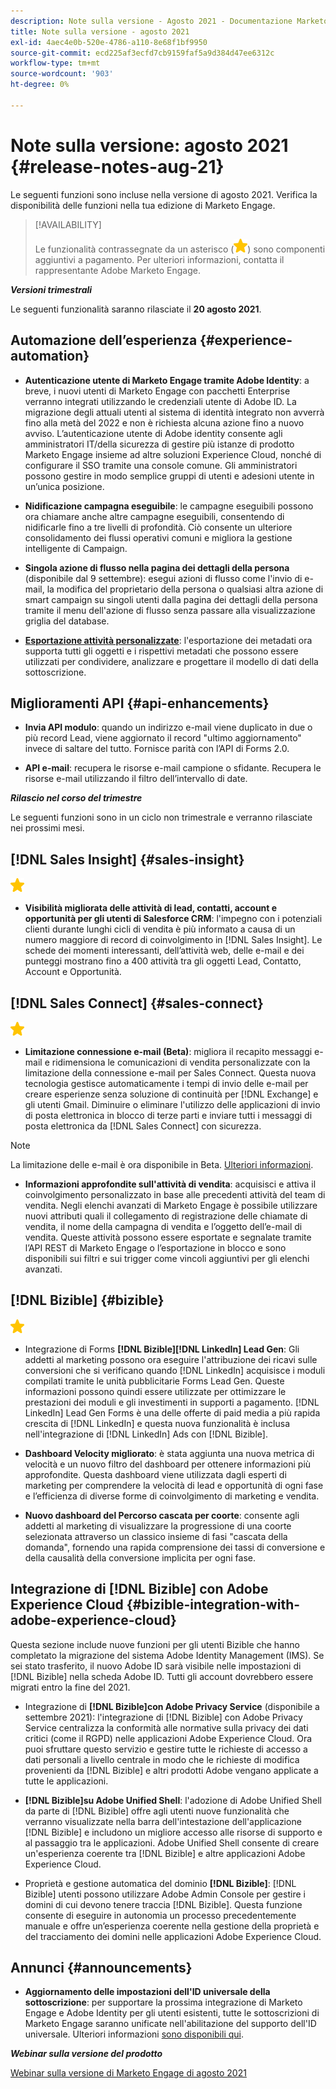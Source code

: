 ```yaml
---
description: Note sulla versione - Agosto 2021 - Documentazione Marketo - Documentazione del prodotto
title: Note sulla versione - agosto 2021
exl-id: 4aec4e0b-520e-4786-a110-8e68f1bf9950
source-git-commit: ecd225af3ecfd7cb9159faf5a9d384d47ee6312c
workflow-type: tm+mt
source-wordcount: '903'
ht-degree: 0%

---
```


# Note sulla versione: agosto 2021 {#release-notes-aug-21}

Le seguenti funzioni sono incluse nella versione di agosto 2021. Verifica la disponibilità delle funzioni nella tua edizione di Marketo Engage.

>[!AVAILABILITY]
>
>Le funzionalità contrassegnate da un asterisco (![](assets/yellow-star.png)) sono componenti aggiuntivi a pagamento. Per ulteriori informazioni, contatta il rappresentante Adobe Marketo Engage.

**_Versioni trimestrali_**

Le seguenti funzionalità saranno rilasciate il **20 agosto 2021**.

## Automazione dell’esperienza {#experience-automation}

* **Autenticazione utente di Marketo Engage tramite Adobe Identity**: a breve, i nuovi utenti di Marketo Engage con pacchetti Enterprise verranno integrati utilizzando le credenziali utente di Adobe ID. La migrazione degli attuali utenti al sistema di identità integrato non avverrà fino alla metà del 2022 e non è richiesta alcuna azione fino a nuovo avviso. L’autenticazione utente di Adobe identity consente agli amministratori IT/della sicurezza di gestire più istanze di prodotto Marketo Engage insieme ad altre soluzioni Experience Cloud, nonché di configurare il SSO tramite una console comune. Gli amministratori possono gestire in modo semplice gruppi di utenti e adesioni utente in un’unica posizione.

* **Nidificazione campagna eseguibile**: le campagne eseguibili possono ora chiamare anche altre campagne eseguibili, consentendo di nidificarle fino a tre livelli di profondità. Ciò consente un ulteriore consolidamento dei flussi operativi comuni e migliora la gestione intelligente di Campaign.

* **Singola azione di flusso nella pagina dei dettagli della persona** (disponibile dal 9 settembre): esegui azioni di flusso come l&#39;invio di e-mail, la modifica del proprietario della persona o qualsiasi altra azione di smart campaign su singoli utenti dalla pagina dei dettagli della persona tramite il menu dell&#39;azione di flusso senza passare alla visualizzazione griglia del database.

* **[Esportazione attività personalizzate](/help/marketo/product-docs/administration/marketo-custom-activities/custom-activity-metadata-export.md)**: l&#39;esportazione dei metadati ora supporta tutti gli oggetti e i rispettivi metadati che possono essere utilizzati per condividere, analizzare e progettare il modello di dati della sottoscrizione.

## Miglioramenti API {#api-enhancements}

* **Invia API modulo**: quando un indirizzo e-mail viene duplicato in due o più record Lead, viene aggiornato il record &quot;ultimo aggiornamento&quot; invece di saltare del tutto. Fornisce parità con l’API di Forms 2.0.

* **API e-mail**: recupera le risorse e-mail campione o sfidante. Recupera le risorse e-mail utilizzando il filtro dell’intervallo di date.

**_Rilascio nel corso del trimestre_**

Le seguenti funzioni sono in un ciclo non trimestrale e verranno rilasciate nei prossimi mesi.

## [!DNL Sales Insight] {#sales-insight}

![(stella)](assets/yellow-star.png)

* **Visibilità migliorata delle attività di lead, contatti, account e opportunità per gli utenti di Salesforce CRM**: l&#39;impegno con i potenziali clienti durante lunghi cicli di vendita è più informato a causa di un numero maggiore di record di coinvolgimento in [!DNL Sales Insight]. Le schede dei momenti interessanti, dell’attività web, delle e-mail e dei punteggi mostrano fino a 400 attività tra gli oggetti Lead, Contatto, Account e Opportunità.

## [!DNL Sales Connect] {#sales-connect}

![(stella)](assets/yellow-star.png)

* **Limitazione connessione e-mail (Beta)**: migliora il recapito messaggi e-mail e ridimensiona le comunicazioni di vendita personalizzate con la limitazione della connessione e-mail per Sales Connect. Questa nuova tecnologia gestisce automaticamente i tempi di invio delle e-mail per creare esperienze senza soluzione di continuità per [!DNL Exchange] e gli utenti Gmail. Diminuire o eliminare l&#39;utilizzo delle applicazioni di invio di posta elettronica in blocco di terze parti e inviare tutti i messaggi di posta elettronica da [!DNL Sales Connect] con sicurezza.

>[!NOTE]
>
>La limitazione delle e-mail è ora disponibile in Beta. [Ulteriori informazioni](/help/marketo/product-docs/marketo-sales-connect/email/email-delivery/email-connection-throttling.md).

* **Informazioni approfondite sull&#39;attività di vendita**: acquisisci e attiva il coinvolgimento personalizzato in base alle precedenti attività del team di vendita. Negli elenchi avanzati di Marketo Engage è possibile utilizzare nuovi attributi quali il collegamento di registrazione delle chiamate di vendita, il nome della campagna di vendita e l’oggetto dell’e-mail di vendita.  Queste attività possono essere esportate e segnalate tramite l’API REST di Marketo Engage o l’esportazione in blocco e sono disponibili sui filtri e sui trigger come vincoli aggiuntivi per gli elenchi avanzati.

## [!DNL Bizible] {#bizible}

![](assets/yellow-star.png)

* Integrazione di Forms **[!DNL Bizible][!DNL LinkedIn] Lead Gen**: Gli addetti al marketing possono ora eseguire l&#39;attribuzione dei ricavi sulle conversioni che si verificano quando [!DNL LinkedIn] acquisisce i moduli compilati tramite le unità pubblicitarie Forms Lead Gen. Queste informazioni possono quindi essere utilizzate per ottimizzare le prestazioni dei moduli e gli investimenti in supporti a pagamento. [!DNL LinkedIn] Lead Gen Forms è una delle offerte di paid media a più rapida crescita di [!DNL LinkedIn] e questa nuova funzionalità è inclusa nell&#39;integrazione di [!DNL LinkedIn] Ads con [!DNL Bizible]. 
 
* **Dashboard Velocity migliorato**: è stata aggiunta una nuova metrica di velocità e un nuovo filtro del dashboard per ottenere informazioni più approfondite. Questa dashboard viene utilizzata dagli esperti di marketing per comprendere la velocità di lead e opportunità di ogni fase e l’efficienza di diverse forme di coinvolgimento di marketing e vendita.

* **Nuovo dashboard del Percorso cascata per coorte**: consente agli addetti al marketing di visualizzare la progressione di una coorte selezionata attraverso un classico insieme di fasi &quot;cascata della domanda&quot;, fornendo una rapida comprensione dei tassi di conversione e della causalità della conversione implicita per ogni fase.

## Integrazione di [!DNL Bizible] con Adobe Experience Cloud {#bizible-integration-with-adobe-experience-cloud}

Questa sezione include nuove funzioni per gli utenti Bizible che hanno completato la migrazione del sistema Adobe Identity Management (IMS). Se sei stato trasferito, il nuovo Adobe ID sarà visibile nelle impostazioni di [!DNL Bizible] nella scheda Adobe ID. Tutti gli account dovrebbero essere migrati entro la fine del 2021.

* Integrazione di **[!DNL Bizible]con Adobe Privacy Service** (disponibile a settembre 2021): l&#39;integrazione di [!DNL Bizible] con Adobe Privacy Service centralizza la conformità alle normative sulla privacy dei dati critici (come il RGPD) nelle applicazioni Adobe Experience Cloud. Ora puoi sfruttare questo servizio e gestire tutte le richieste di accesso a dati personali a livello centrale in modo che le richieste di modifica provenienti da [!DNL Bizible] e altri prodotti Adobe vengano applicate a tutte le applicazioni.

* **[!DNL Bizible]su Adobe Unified Shell**: l&#39;adozione di Adobe Unified Shell da parte di [!DNL Bizible] offre agli utenti nuove funzionalità che verranno visualizzate nella barra dell&#39;intestazione dell&#39;applicazione [!DNL Bizible] e includono un migliore accesso alle risorse di supporto e al passaggio tra le applicazioni. Adobe Unified Shell consente di creare un&#39;esperienza coerente tra [!DNL Bizible] e altre applicazioni Adobe Experience Cloud.

* Proprietà e gestione automatica del dominio **[!DNL Bizible]**: [!DNL Bizible] utenti possono utilizzare Adobe Admin Console per gestire i domini di cui devono tenere traccia [!DNL Bizible]. Questa funzione consente di eseguire in autonomia un processo precedentemente manuale e offre un’esperienza coerente nella gestione della proprietà e del tracciamento dei domini nelle applicazioni Adobe Experience Cloud.

## Annunci {#announcements}

* **Aggiornamento delle impostazioni dell&#39;ID universale della sottoscrizione**: per supportare la prossima integrazione di Marketo Engage e Adobe Identity per gli utenti esistenti, tutte le sottoscrizioni di Marketo Engage saranno unificate nell&#39;abilitazione del supporto dell&#39;ID universale. Ulteriori informazioni [sono disponibili qui](/help/marketo/product-docs/administration/settings/using-a-universal-id-for-subscription-login.md).

**_Webinar sulla versione del prodotto_**

[Webinar sulla versione di Marketo Engage di agosto 2021](https://engage.marketo.com/August21_Release_Webinar.html)
